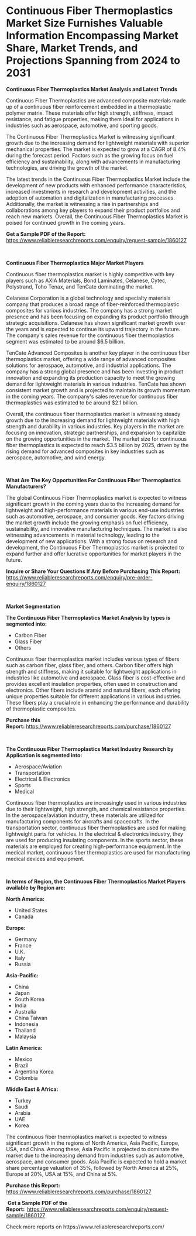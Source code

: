 <p><h1>Continuous Fiber Thermoplastics Market Size Furnishes Valuable Information Encompassing Market Share, Market Trends, and Projections Spanning from 2024 to 2031</h1></p><p><strong>Continuous Fiber Thermoplastics Market Analysis and Latest Trends</strong></p>
<p><p>Continuous Fiber Thermoplastics are advanced composite materials made up of a continuous fiber reinforcement embedded in a thermoplastic polymer matrix. These materials offer high strength, stiffness, impact resistance, and fatigue properties, making them ideal for applications in industries such as aerospace, automotive, and sporting goods.</p><p>The Continuous Fiber Thermoplastics Market is witnessing significant growth due to the increasing demand for lightweight materials with superior mechanical properties. The market is expected to grow at a CAGR of 8.4% during the forecast period. Factors such as the growing focus on fuel efficiency and sustainability, along with advancements in manufacturing technologies, are driving the growth of the market.</p><p>The latest trends in the Continuous Fiber Thermoplastics Market include the development of new products with enhanced performance characteristics, increased investments in research and development activities, and the adoption of automation and digitalization in manufacturing processes. Additionally, the market is witnessing a rise in partnerships and collaborations among key players to expand their product portfolios and reach new markets. Overall, the Continuous Fiber Thermoplastics Market is poised for continued growth in the coming years.</p></p>
<p><strong>Get a Sample PDF of the Report:&nbsp;</strong> <a href="https://www.reliableresearchreports.com/enquiry/request-sample/1860127">https://www.reliableresearchreports.com/enquiry/request-sample/1860127</a></p>
<p>&nbsp;</p>
<p><strong>Continuous Fiber Thermoplastics Major Market Players</strong></p>
<p><p>Continuous fiber thermoplastics market is highly competitive with key players such as AXIA Materials, Bond Laminates, Celanese, Cytec, Polystrand, Toho Tenax, and TenCate dominating the market.</p><p>Celanese Corporation is a global technology and specialty materials company that produces a broad range of fiber-reinforced thermoplastic composites for various industries. The company has a strong market presence and has been focusing on expanding its product portfolio through strategic acquisitions. Celanese has shown significant market growth over the years and is expected to continue its upward trajectory in the future. The company's sales revenue for the continuous fiber thermoplastics segment was estimated to be around $6.5 billion.</p><p>TenCate Advanced Composites is another key player in the continuous fiber thermoplastics market, offering a wide range of advanced composites solutions for aerospace, automotive, and industrial applications. The company has a strong global presence and has been investing in product innovation and expanding its production capacity to meet the growing demand for lightweight materials in various industries. TenCate has shown consistent market growth and is projected to maintain its growth momentum in the coming years. The company's sales revenue for continuous fiber thermoplastics was estimated to be around $2.1 billion.</p><p>Overall, the continuous fiber thermoplastics market is witnessing steady growth due to the increasing demand for lightweight materials with high strength and durability in various industries. Key players in the market are focusing on innovation, strategic partnerships, and expansion to capitalize on the growing opportunities in the market. The market size for continuous fiber thermoplastics is expected to reach $3.5 billion by 2025, driven by the rising demand for advanced composites in key industries such as aerospace, automotive, and wind energy.</p></p>
<p>&nbsp;</p>
<p><strong>What Are The Key Opportunities For Continuous Fiber Thermoplastics Manufacturers?</strong></p>
<p><p>The global Continuous Fiber Thermoplastics market is expected to witness significant growth in the coming years due to the increasing demand for lightweight and high-performance materials in various end-use industries such as automotive, aerospace, and consumer goods. Key factors driving the market growth include the growing emphasis on fuel efficiency, sustainability, and innovative manufacturing techniques. The market is also witnessing advancements in material technology, leading to the development of new applications. With a strong focus on research and development, the Continuous Fiber Thermoplastics market is projected to expand further and offer lucrative opportunities for market players in the future.</p></p>
<p><strong>Inquire or Share Your Questions If Any Before Purchasing This Report:</strong> <a href="https://www.reliableresearchreports.com/enquiry/pre-order-enquiry/1860127">https://www.reliableresearchreports.com/enquiry/pre-order-enquiry/1860127</a></p>
<p>&nbsp;</p>
<p><strong>Market Segmentation</strong></p>
<p><strong>The Continuous Fiber Thermoplastics Market Analysis by types is segmented into:</strong></p>
<p><ul><li>Carbon Fiber</li><li>Glass Fiber</li><li>Others</li></ul></p>
<p><p>Continuous fiber thermoplastics market includes various types of fibers such as carbon fiber, glass fiber, and others. Carbon fiber offers high strength and stiffness, making it suitable for lightweight applications in industries like automotive and aerospace. Glass fiber is cost-effective and provides excellent insulation properties, often used in construction and electronics. Other fibers include aramid and natural fibers, each offering unique properties suitable for different applications in various industries. These fibers play a crucial role in enhancing the performance and durability of thermoplastic composites.</p></p>
<p><strong>Purchase this Report:&nbsp;</strong><a href="https://www.reliableresearchreports.com/purchase/1860127">https://www.reliableresearchreports.com/purchase/1860127</a></p>
<p>&nbsp;</p>
<p><strong>The Continuous Fiber Thermoplastics Market Industry Research by Application is segmented into:</strong></p>
<p><ul><li>Aerospace/Aviation</li><li>Transportation</li><li>Electrical & Electronics</li><li>Sports</li><li>Medical</li></ul></p>
<p><p>Continuous fiber thermoplastics are increasingly used in various industries due to their lightweight, high strength, and chemical resistance properties. In the aerospace/aviation industry, these materials are utilized for manufacturing components for aircrafts and spacecrafts. In the transportation sector, continuous fiber thermoplastics are used for making lightweight parts for vehicles. In the electrical & electronics industry, they are used for producing insulating components. In the sports sector, these materials are employed for creating high-performance equipment. In the medical market, continuous fiber thermoplastics are used for manufacturing medical devices and equipment.</p></p>
<p>&nbsp;</p>
<p><strong>In terms of Region, the Continuous Fiber Thermoplastics Market Players available by Region are:</strong></p>
<p>
    <p> <strong> North America: </strong>
        <ul>
            <li>United States</li>
            <li>Canada</li>
        </ul>
        </p> 
    <p> <strong> Europe: </strong>
        <ul>
            <li>Germany</li>
            <li>France</li>
            <li>U.K.</li>
            <li>Italy</li>
            <li>Russia</li>
        </ul>
        </p> 
    <p> <strong> Asia-Pacific: </strong>
        <ul>
            <li>China</li>
            <li>Japan</li>
            <li>South Korea</li>
            <li>India</li>
            <li>Australia</li>
            <li>China Taiwan</li>
            <li>Indonesia</li>
            <li>Thailand</li>
            <li>Malaysia</li>
        </ul>
        </p> 
    <p> <strong> Latin America: </strong>
        <ul>
            <li>Mexico</li>
            <li>Brazil</li>
            <li>Argentina Korea</li>
            <li>Colombia</li>
        </ul>
        </p> 
    <p> <strong> Middle East & Africa: </strong>
        <ul>
            <li>Turkey</li>
            <li>Saudi</li>
            <li>Arabia</li>
            <li>UAE</li>
            <li>Korea</li>
        </ul>
    </p>
    </p>
<p><p>The continuous fiber thermoplastics market is expected to witness significant growth in the regions of North America, Asia Pacific, Europe, USA, and China. Among these, Asia Pacific is projected to dominate the market due to the increasing demand from industries such as automotive, aerospace, and consumer goods. Asia Pacific is expected to hold a market share percentage valuation of 35%, followed by North America at 25%, Europe at 20%, USA at 15%, and China at 5%.</p></p>
<p><strong>Purchase this Report: </strong><a href="https://www.reliableresearchreports.com/purchase/1860127">https://www.reliableresearchreports.com/purchase/1860127</a></p>
<p>&nbsp;<strong>Get a Sample PDF of the Report:&nbsp;&nbsp;</strong><a href="https://www.reliableresearchreports.com/enquiry/request-sample/1860127">https://www.reliableresearchreports.com/enquiry/request-sample/1860127</a></p>
<p><strong></strong></p>
<p>Check more reports on https://www.reliableresearchreports.com/</p>